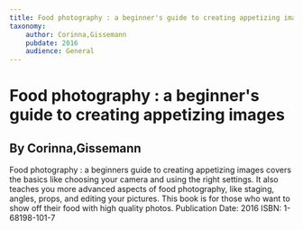 ```yaml
---
title: Food photography : a beginner's guide to creating appetizing images
taxonomy:
	author: Corinna,Gissemann
	pubdate: 2016
	audience: General
---
```

# Food photography : a beginner's guide to creating appetizing images
## By Corinna,Gissemann

Food photography : a beginners guide to creating appetizing images covers the basics like choosing your camera and using the right settings.  It also teaches you more advanced aspects of food photography, like staging, angles, props, and editing your pictures.  This book is for those who want to show off their food with high quality photos.
Publication Date: 2016
ISBN: 1-68198-101-7